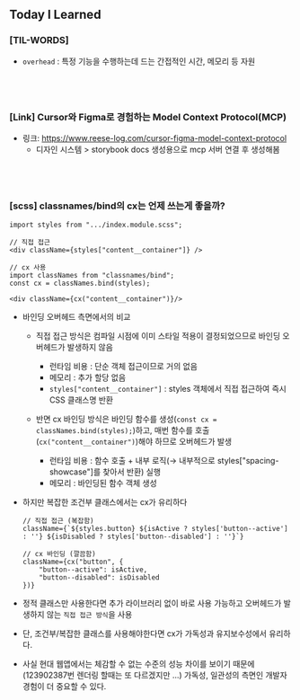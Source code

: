 ## Today I Learned

### [TIL-WORDS]
* `overhead` : 특정 기능을 수행하는데 드는 간접적인 시간, 메모리 등 자원

## <br />

### [Link] Cursor와 Figma로 경험하는 Model Context Protocol(MCP)
* 링크: https://www.reese-log.com/cursor-figma-model-context-protocol
    * 디자인 시스템 > storybook docs 생성용으로 mcp 서버 연결 후 생성해봄

## <br />

### [scss] classnames/bind의 cx는 언제 쓰는게 좋을까?

```tsx
import styles from ".../index.module.scss";

// 직접 접근
<div className={styles["content__container"]} />

// cx 사용
import classNames from "classnames/bind";
const cx = classNames.bind(styles);

<div className={cx("content__container")}/>
```

- 바인딩 오버헤드 측면에서의 비교
    - 직접 접근 방식은 컴파일 시점에 이미 스타일 적용이 결정되었으므로 바인딩 오버헤드가 발생하지 않음 
        - 런타임 비용 : 단순 객체 접근이므로 거의 없음
        - 메모리 : 추가 할당 없음
        - `styles["content__container"]` : styles 객체에서 직접 접근하여 즉시 CSS 클래스명 반환

    - 반면 cx 바인딩 방식은 바인딩 함수를 생성(`const cx = classNames.bind(styles);`)하고, 매번 함수를 호출(`cx("content__container")`)해야 하므로 오버헤드가 발생
        - 런타임 비용 : 함수 호출 + 내부 로직(→ 내부적으로 styles["spacing-showcase"]를 찾아서 반환) 실행
        - 메모리 : 바인딩된 함수 객체 생성

- 하지만 복잡한 조건부 클래스에서는 cx가 유리하다
    ```tsx
    // 직접 접근 (복잡함)
    className={`${styles.button} ${isActive ? styles['button--active'] : ''} ${isDisabled ? styles['button--disabled'] : ''}`}

    // cx 바인딩 (깔끔함)
    className={cx("button", { 
        "button--active": isActive, 
        "button--disabled": isDisabled 
    })}
    ```

- 정적 클래스만 사용한다면 추가 라이브러리 없이 바로 사용 가능하고 오버헤드가 발생하지 않는 `직접 접근 방식`을 사용
- 단, 조건부/복잡한 클래스를 사용해야한다면 cx가 가독성과 유지보수성에서 유리하다.
- 사실 현대 웹앱에서는 체감할 수 없는 수준의 성능 차이를 보이기 때문에 (123902387번 렌더링 할때는 또 다르겠지만 ...) 가독성, 일관성의 측면인 개발자 경험이 더 중요할 수 있다.